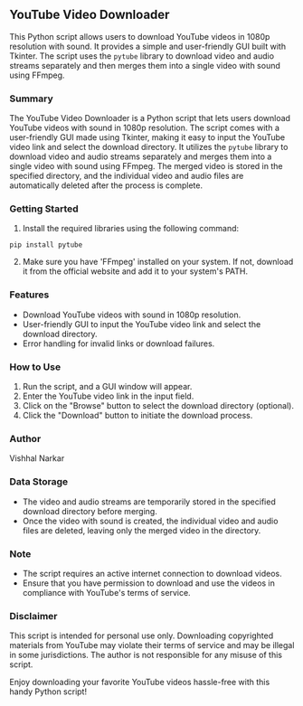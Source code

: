 ## YouTube Video Downloader

This Python script allows users to download YouTube videos in 1080p resolution with sound. It provides a simple and user-friendly GUI built with Tkinter. The script uses the `pytube` library to download video and audio streams separately and then merges them into a single video with sound using FFmpeg.

### Summary

The YouTube Video Downloader is a Python script that lets users download YouTube videos with sound in 1080p resolution. The script comes with a user-friendly GUI made using Tkinter, making it easy to input the YouTube video link and select the download directory. It utilizes the `pytube` library to download video and audio streams separately and merges them into a single video with sound using FFmpeg. The merged video is stored in the specified directory, and the individual video and audio files are automatically deleted after the process is complete.

### Getting Started

1. Install the required libraries using the following command:
```
pip install pytube
```

2. Make sure you have 'FFmpeg' installed on your system. If not, download it from the official website and add it to your system's PATH.

### Features

- Download YouTube videos with sound in 1080p resolution.
- User-friendly GUI to input the YouTube video link and select the download directory.
- Error handling for invalid links or download failures.

### How to Use

1. Run the script, and a GUI window will appear.
2. Enter the YouTube video link in the input field.
3. Click on the "Browse" button to select the download directory (optional).
4. Click the "Download" button to initiate the download process.

### Author

Vishhal Narkar 

### Data Storage

- The video and audio streams are temporarily stored in the specified download directory before merging.
- Once the video with sound is created, the individual video and audio files are deleted, leaving only the merged video in the directory.

### Note

- The script requires an active internet connection to download videos.
- Ensure that you have permission to download and use the videos in compliance with YouTube's terms of service.

### Disclaimer

This script is intended for personal use only. Downloading copyrighted materials from YouTube may violate their terms of service and may be illegal in some jurisdictions. The author is not responsible for any misuse of this script.

Enjoy downloading your favorite YouTube videos hassle-free with this handy Python script!
